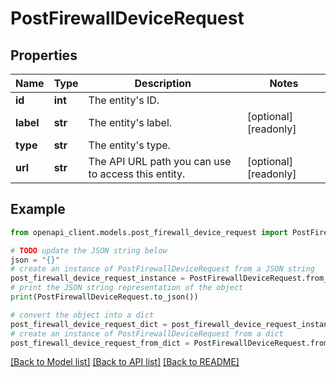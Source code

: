 # PostFirewallDeviceRequest


## Properties

Name | Type | Description | Notes
------------ | ------------- | ------------- | -------------
**id** | **int** | The entity&#39;s ID. | 
**label** | **str** | The entity&#39;s label. | [optional] [readonly] 
**type** | **str** | The entity&#39;s type. | 
**url** | **str** | The API URL path you can use to access this entity. | [optional] [readonly] 

## Example

```python
from openapi_client.models.post_firewall_device_request import PostFirewallDeviceRequest

# TODO update the JSON string below
json = "{}"
# create an instance of PostFirewallDeviceRequest from a JSON string
post_firewall_device_request_instance = PostFirewallDeviceRequest.from_json(json)
# print the JSON string representation of the object
print(PostFirewallDeviceRequest.to_json())

# convert the object into a dict
post_firewall_device_request_dict = post_firewall_device_request_instance.to_dict()
# create an instance of PostFirewallDeviceRequest from a dict
post_firewall_device_request_from_dict = PostFirewallDeviceRequest.from_dict(post_firewall_device_request_dict)
```
[[Back to Model list]](../README.md#documentation-for-models) [[Back to API list]](../README.md#documentation-for-api-endpoints) [[Back to README]](../README.md)


